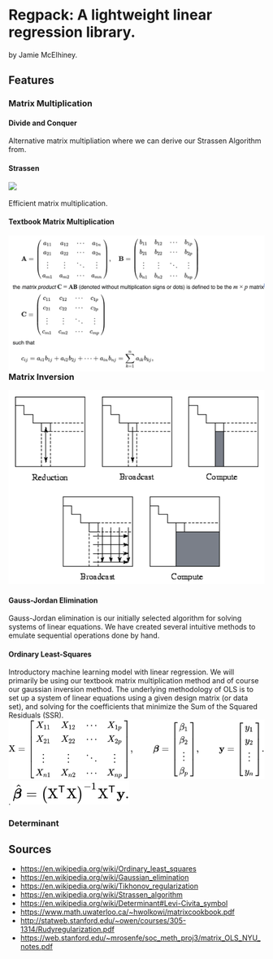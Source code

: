 # Regpack: A lightweight linear regression library. 
by Jamie McElhiney. 



## Features

### Matrix Multiplication

#### Divide and Conquer

Alternative matrix multipliation where we can derive our Strassen Algorithm from. 

#### Strassen

<img src="https://en.wikipedia.org/wiki/Strassen_algorithm#/media/File:Strassen_algorithm.svg" height=20>

Efficient matrix multiplication.

#### Textbook Matrix Multiplication



<img src="/images/mmt.png"
     alt="Markdown Monster icon"
     style="float: left; margin-right: 10px;" />

### Matrix Inversion

![GI](/images/gauss.png)

#### Gauss-Jordan Elimination
Gauss-Jordan elimination is our initially selected algorithm for solving systems of linear equations. We have created several intuitive methods to emulate sequential operations done by hand. 

#### Ordinary Least-Squares

Introductory machine learning model with linear regression. We will primarily be using our textbook matrix multiplication method and of course our gaussian inversion method. The underlying methodology of OLS is to set up a system of linear equations using a given design matrix (or data set), and solving for the coefficients that minimize the Sum of the Squared Residuals (SSR).  
![SOLQ](/images/solq.svg). 
![Beta](/images/beta.svg)

### Determinant





## Sources
- https://en.wikipedia.org/wiki/Ordinary_least_squares
- https://en.wikipedia.org/wiki/Gaussian_elimination
- https://en.wikipedia.org/wiki/Tikhonov_regularization
- https://en.wikipedia.org/wiki/Strassen_algorithm
- https://en.wikipedia.org/wiki/Determinant#Levi-Civita_symbol
- https://www.math.uwaterloo.ca/~hwolkowi/matrixcookbook.pdf
- http://statweb.stanford.edu/~owen/courses/305-1314/Rudyregularization.pdf
- https://web.stanford.edu/~mrosenfe/soc_meth_proj3/matrix_OLS_NYU_notes.pdf
